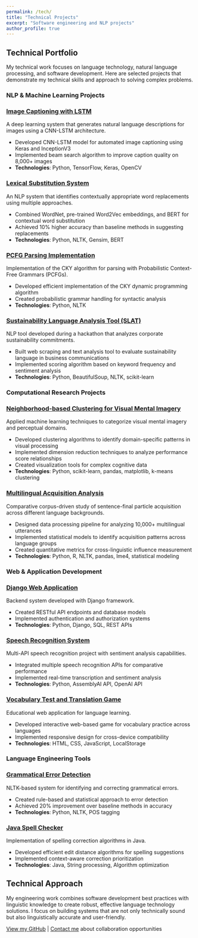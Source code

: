 ```yaml
---
permalink: /tech/
title: "Technical Projects"
excerpt: "Software engineering and NLP projects"
author_profile: true
---
```


## Technical Portfolio

My technical work focuses on language technology, natural language processing, and software development. Here are selected projects that demonstrate my technical skills and approach to solving complex problems.

### NLP & Machine Learning Projects

### [Image Captioning with LSTM](https://github.com/kasseychang/image_captioning)
A deep learning system that generates natural language descriptions for images using a CNN-LSTM architecture.
- Developed CNN-LSTM model for automated image captioning using Keras and InceptionV3
- Implemented beam search algorithm to improve caption quality on 8,000+ images
- **Technologies**: Python, TensorFlow, Keras, OpenCV

### [Lexical Substitution System](https://github.com/kasseychang/lexical_sub)
An NLP system that identifies contextually appropriate word replacements using multiple approaches.
- Combined WordNet, pre-trained Word2Vec embeddings, and BERT for contextual word substitution
- Achieved 10% higher accuracy than baseline methods in suggesting replacements
- **Technologies**: Python, NLTK, Gensim, BERT

### [PCFG Parsing Implementation](https://github.com/kasseychang/parsing)
Implementation of the CKY algorithm for parsing with Probabilistic Context-Free Grammars (PCFGs).
- Developed efficient implementation of the CKY dynamic programming algorithm
- Created probabilistic grammar handling for syntactic analysis
- **Technologies**: Python, NLTK

### [Sustainability Language Analysis Tool (SLAT)](https://github.com/kasseychang/slat)
NLP tool developed during a hackathon that analyzes corporate sustainability commitments.
- Built web scraping and text analysis tool to evaluate sustainability language in business communications
- Implemented scoring algorithm based on keyword frequency and sentiment analysis
- **Technologies**: Python, BeautifulSoup, NLTK, scikit-learn

### Computational Research Projects

### [Neighborhood-based Clustering for Visual Mental Imagery](https://kasseychang.github.io/portfolio/vmi/)
Applied machine learning techniques to categorize visual mental imagery and perceptual domains.
- Developed clustering algorithms to identify domain-specific patterns in visual processing
- Implemented dimension reduction techniques to analyze performance score relationships
- Created visualization tools for complex cognitive data
- **Technologies**: Python, scikit-learn, pandas, matplotlib, k-means clustering

### [Multilingual Acquisition Analysis](https://kasseychang.github.io/portfolio/seniorthesis/)
Comparative corpus-driven study of sentence-final particle acquisition across different language backgrounds.
- Designed data processing pipeline for analyzing 10,000+ multilingual utterances
- Implemented statistical models to identify acquisition patterns across language groups
- Created quantitative metrics for cross-linguistic influence measurement
- **Technologies**: Python, R, NLTK, pandas, lme4, statistical modeling

### Web & Application Development

### [Django Web Application](https://github.com/kasseychang/meta_backend)
Backend system developed with Django framework.
- Created RESTful API endpoints and database models
- Implemented authentication and authorization systems
- **Technologies**: Python, Django, SQL, REST APIs

### [Speech Recognition System](https://github.com/kasseychang/speech_recog)
Multi-API speech recognition project with sentiment analysis capabilities.
- Integrated multiple speech recognition APIs for comparative performance
- Implemented real-time transcription and sentiment analysis
- **Technologies**: Python, AssemblyAI API, OpenAI API

### [Vocabulary Test and Translation Game](https://github.com/kasseychang/vocab_test)
Educational web application for language learning.
- Developed interactive web-based game for vocabulary practice across languages
- Implemented responsive design for cross-device compatibility
- **Technologies**: HTML, CSS, JavaScript, LocalStorage

### Language Engineering Tools

### [Grammatical Error Detection](https://github.com/kasseychang/gramerror)
NLTK-based system for identifying and correcting grammatical errors.
- Created rule-based and statistical approach to error detection
- Achieved 20% improvement over baseline methods in accuracy
- **Technologies**: Python, NLTK, POS tagging

### [Java Spell Checker](https://github.com/kasseychang/spellchecker)
Implementation of spelling correction algorithms in Java.
- Developed efficient edit distance algorithms for spelling suggestions
- Implemented context-aware correction prioritization
- **Technologies**: Java, String processing, Algorithm optimization

## Technical Approach

My engineering work combines software development best practices with linguistic knowledge to create robust, effective language technology solutions. I focus on building systems that are not only technically sound but also linguistically accurate and user-friendly.


[View my GitHub](https://github.com/kasseychang) &#124; [Contact me](/contact/) about collaboration opportunities
